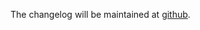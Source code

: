 The changelog will be maintained at [github](https://github.com/PAYONE-GmbH/plentymarkets-7/blob/master/CHANGELOG.md).